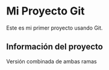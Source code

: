 # Mi Proyecto Git
Este es mi primer proyecto usando Git.

## Información del proyecto
Versión combinada de ambas ramas
